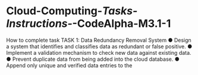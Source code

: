 # Cloud-Computing-_Tasks-Instructions-_-CodeAlpha-M3.1-1
How to complete task TASK 1: Data Redundancy Removal System ● Design a system that identifies and classifies data as redundant or false positive. ● Implement a validation mechanism to check new data against existing data. ● Prevent duplicate data from being added into the cloud database. ● Append only unique and verified data entries to the
